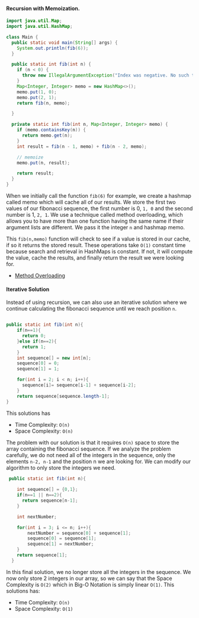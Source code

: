 #### Recursion with Memoization. 

```java
import java.util.Map;
import java.util.HashMap;

class Main {
  public static void main(String[] args) {
    System.out.println(fib(6));
  }

  public static int fib(int n) {
    if (n < 0) {
      throw new IllegalArgumentException("Index was negative. No such thing as a negative index in a series.");
    }
    Map<Integer, Integer> memo = new HashMap<>();
    memo.put(1, 0);
    memo.put(2, 1);
    return fib(n, memo);

  }

  private static int fib(int n, Map<Integer, Integer> memo) {
    if (memo.containsKey(n)) {
      return memo.get(n);
    }
    int result = fib(n - 1, memo) + fib(n - 2, memo);

    // memoize
    memo.put(n, result);

    return result;
  }
}
```

When we initially call the function `fib(6)` for example, we create a hashmap called memo which will cache all of our results. We store the first two values of our fibonacci sequence, the first number is 0, `1, 0` and the second number is 1, `2, 1`. We use a technique called method overloading, which allows you to have more than one function having the same name if their argument lists are different. We pass it the integer `n` and hashmap memo. 

This `fib(n,memo)` function will check to see if a value is stored in our cache, if so it returns the stored result. These operations take `O(1)` constant time because search and retrieval in HashMaps is constant. If not, it will compute the value, cache the results, and finally return the result we were looking for.

* [Method Overloading](https://beginnersbook.com/2013/05/method-overloading/)


#### Iterative Solution

Instead of using recursion, we can also use an iterative solution where we continue calculating the fibonacci sequence until we reach position `n`.

```java

public static int fib(int n){
    if(n==1){
      return 0;
    }else if(n==2){
      return 1;
    }
    int sequence[] = new int[n];  
    sequence[0] = 0;
    sequence[1] = 1;

    for(int i = 2; i < n; i++){
      sequence[i]= sequence[i-1] + sequence[i-2];
    }
    return sequence[sequence.length-1];
}
```
This solutions has
* Time Complexity: `O(n)` 
* Space Complexity: `O(n)`

The problem with our solution is that it requires `O(n)` space to store the array containing the fibonacci sequence. If we analyze the problem carefully, we do not need all of the integers in the sequence, only the elements `n-2, n-1` and the position n we are looking for. We can modify our algorithm to only store the integers we need. 

```java
 public static int fib(int n){
    
    int sequence[] = {0,1};  
    if(n==1 || n==2){
      return sequence[n-1];
    }

    int nextNumber;

    for(int i = 3; i <= n; i++){
        nextNumber = sequence[0] + sequence[1];
        sequence[0] = sequence[1];
        sequence[1] = nextNumber;
    }
    return sequence[1];
  }
```
In this final solution, we no longer store all the integers in the sequence. We now only store 2 integers in our array, so we can say that the Space Complexity is `O(2)` which in Big-O Notation is simply linear `O(1)`.
This solutions has:
* Time Complexity: `O(n)` 
* Space Complexity: `O(1)`
